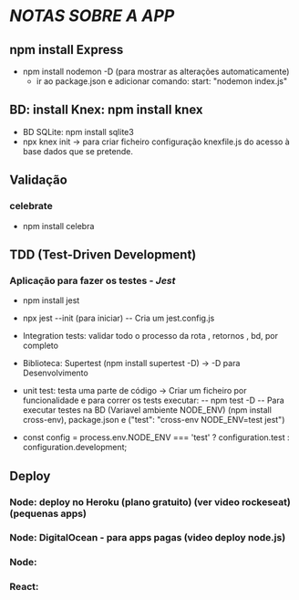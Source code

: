 # _NOTAS SOBRE A APP_

## npm install Express

- npm install nodemon -D (para mostrar as alterações automaticamente)
  - ir ao package.json e adicionar comando: start: "nodemon index.js"

## BD: install Knex: npm install knex

- BD SQLite: npm install sqlite3
- npx knex init -> para criar ficheiro configuração knexfile.js do acesso à base dados que se pretende.

## Validação

### celebrate

- npm install celebra

## TDD (Test-Driven Development)

### Aplicação para fazer os testes - _Jest_

- npm install jest
- npx jest --init (para iniciar)
  -- Cria um jest.config.js

- Integration tests: validar todo o processo da rota , retornos , bd, por completo
- Biblioteca: Supertest (npm install supertest -D) -> -D para Desenvolvimento
- unit test: testa uma parte de código
  -> Criar um ficheiro por funcionalidade e para correr os tests executar:
  -- npm test -D
  -- Para executar testes na BD (Variavel ambiente NODE_ENV) (npm install cross-env), package.json e ("test": "cross-env NODE_ENV=test jest")
- const config = process.env.NODE_ENV === 'test' ? configuration.test : configuration.development;

## Deploy

### Node: deploy no Heroku (plano gratuito) (ver video rockeseat) (pequenas apps)

### Node: DigitalOcean - para apps pagas (video deploy node.js)

### Node: 

### React:
